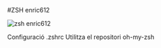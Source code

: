 #ZSH enric612

![zsh enric612](http://i.imgur.com/rpZuObU.png "zsh enric612")

Configuració .zshrc
Utilitza el repositori oh-my-zsh
